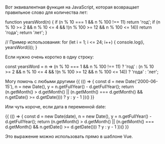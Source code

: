 Вот эквивалентная функция на JavaScript, которая возвращает правильное слово для количества лет:

function yearsWord(n) {
  if (n % 10 === 1 && n % 100 !== 11) return 'год';
  if (n % 10 >= 2 && n % 10 <= 4 && !(n % 100 >= 12 && n % 100 <= 14)) return 'года';
  return 'лет';
}

// Пример использования:
for (let i = 1; i <= 24; i++) {
  console.log(i, yearsWord(i));
}


Если нужно очень коротко в одну строку:

const yearsWord = n => (n % 10 === 1 && n % 100 !== 11) ? 'год' : (n % 10 >= 2 && n % 10 <= 4 && !(n % 100 >= 12 && n % 100 <= 14)) ? 'года' : 'лет';


Могу помочь с любыми другими {{ (() => { const d = new Date('2000-06-15'), n = new Date(), y = n.getFullYear() - d.getFullYear(); return (n.getMonth() > d.getMonth() || (n.getMonth() === d.getMonth() && n.getDate() >= d.getDate())) ? y : y - 1 })() }}


Или чуть короче, если дата в переменной date:

{{ (() => { const d = new Date(date), n = new Date(), y = n.getFullYear() - d.getFullYear(); return (n.getMonth() > d.getMonth() || (n.getMonth() === d.getMonth() && n.getDate() >= d.getDate())) ? y : y - 1 })() }}


Это выражение можно использовать прямо в шаблоне Vue.
